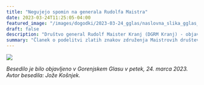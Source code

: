 ```yaml
---
title: "Negujejo spomin na generala Rudolfa Maistra" 
date: 2023-03-24T11:25:05-04:00
featured_image: "/images/dogodki/2023-03-24_gglas/naslovna_slika_gglas_2023-03-24.jpg"
draft: false
description: "Društvo general Rudolf Maister Kranj (DGRM Kranj) - objava v Gorenjskem glasu"
summary: "Članek o podelitvi zlatih znakov združenja Maistrovih društev v časopisu Gorenjski Glas ..."
---
```


![](/images/dogodki/2023-03-24_gglas/gglas_2023-03-24.jpg "")

*Besedilo je bilo objavljeno v Gorenjskem Glasu v petek, 24. marca 2023. Avtor besedila: Jože Košnjek.*